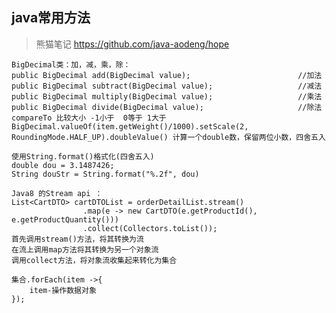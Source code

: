 ## java常用方法
>熊猫笔记 https://github.com/java-aodeng/hope

    BigDecimal类：加，减，乘，除：
    public BigDecimal add(BigDecimal value);                        //加法
    public BigDecimal subtract(BigDecimal value);                   //减法 
    public BigDecimal multiply(BigDecimal value);                   //乘法
    public BigDecimal divide(BigDecimal value);                     //除法
    compareTo 比较大小 -1小于  0等于 1大于
    BigDecimal.valueOf(item.getWeight()/1000).setScale(2, RoundingMode.HALF_UP).doubleValue() 计算一个double数，保留两位小数，四舍五入
    
    使用String.format()格式化(四舍五入)
    double dou = 3.1487426;
    String douStr = String.format("%.2f", dou)
    
    Java8 的Stream api ：
    List<CartDTO> cartDTOList = orderDetailList.stream()
                    .map(e -> new CartDTO(e.getProductId(), e.getProductQuantity()))
                    .collect(Collectors.toList());
    首先调用stream()方法，将其转换为流
    在流上调用map方法将其转换为另一个对象流
    调用collect方法，将对象流收集起来转化为集合
    
    集合.forEach(item ->{
        item-操作数据对象
    });
